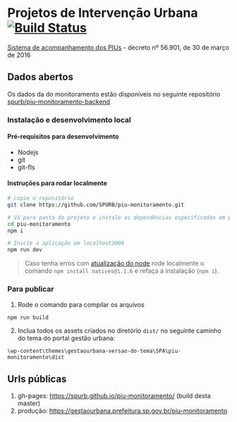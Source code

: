# Projetos de Intervenção Urbana [![Build Status](https://travis-ci.org/SPURB/piu-monitoramento.svg?branch=master)](https://travis-ci.org/SPURB/piu-monitoramento)

[Sistema de acompanhamento dos PIUs](https://gestaourbana.prefeitura.sp.gov.br/piu-monitoramento) - decreto nº 56.901, de 30 de março de 2016


## Dados abertos
Os dados da do monitoramento estão disponíveis no seguinte repositório [spurb/piu-monitoramento-backend](https://github.com/SPURB/piu-monitoramento-backend)


### Instalação e desenvolvimento local
#### Pré-requisitos para desenvolvimento
* Nodejs
* git
* git-fls

#### Instruções para rodar localmente
``` bash
# copie o repositório
git clone https://github.com/SPURB/piu-monitoramento.git

# Vá para pasta do projeto e instale as dependências especificadas em package.json
cd piu-monitoramento
npm i

# Inicie a aplicação em localhost3000
npm run dev
```
> Caso tenha erros com [atualização do node](https://github.com/nodejs/node/issues/25132) rode localmente o comando `npm install natives@1.1.6` e refaça a instalação (`npm i`).

### Para publicar
1. Rode o comando para compilar os arquivos

```bash
npm run build
```

2. Inclua todos os assets criados no diretório `dist/` no seguinte caminho do tema do portal gestão urbana:
````
\wp-content\themes\gestaourbana-versao-do-tema\SPA\piu-monitoramento\dist
````

## Urls públicas
 1. gh-pages: https://spurb.github.io/piu-monitoramento/ (build desta master)
 2. produção: https://gestaourbana.prefeitura.sp.gov.br/piu-monitoramento
